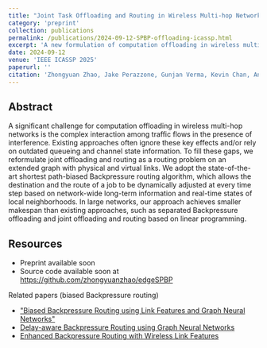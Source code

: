 ```yaml
---
title: "Joint Task Offloading and Routing in Wireless Multi-hop Networks Using Biased Backpressure Algorithm"
category: 'preprint'
collection: publications
permalink: /publications/2024-09-12-SPBP-offloading-icassp.html
excerpt: 'A new formulation of computation offloading in wireless multi-hop networks that can simultaneously achieve task offloading, load balancing, routing, and scheduling under a unified biased Backpressure routing and scheduling framework.'
date: 2024-09-12
venue: 'IEEE ICASSP 2025'
paperurl: ''
citation: 'Zhongyuan Zhao, Jake Perazzone, Gunjan Verma, Kevin Chan, Ananthram Swami, and Santiago Segarr, &quot; Joint Task Offloading and Routing in Wireless Multi-hop Networks Using Biased Backpressure Algorithm,&quot; <i>IEEE ICASSP 2025</i>, under review'
---
```


## Abstract

A significant challenge for computation offloading in wireless multi-hop networks is the complex interaction among traffic flows in the presence of interference.
Existing approaches often ignore these key effects and/or rely on outdated queueing and channel state information.
To fill these gaps, we reformulate joint offloading and routing as a routing problem on an extended graph with physical and virtual links.
We adopt the state-of-the-art shortest path-biased Backpressure routing algorithm, 
which allows the destination and the route of a job to be dynamically adjusted at every time step based on network-wide long-term information and real-time states of local neighborhoods.
In large networks, our approach achieves smaller makespan than existing approaches, such as separated Backpressure offloading and joint offloading and routing based on linear programming. 

## Resources

- Preprint available soon
- Source code available soon at <https://github.com/zhongyuanzhao/edgeSPBP>

Related papers (biased Backpressure routing)
- ["Biased Backpressure Routing using Link Features and Graph Neural Networks"](/publications/2024-03-20-biased-BP-using-link-features-and-gnn.html) 
- [Delay-aware Backpressure Routing using Graph Neural Networks](/publications/2022-11-19-link-duty-cycle-backpressure.html)
- [Enhanced Backpressure Routing with Wireless Link Features](/publications/2023-09-26-enhanced-sp-backpressure.html)
